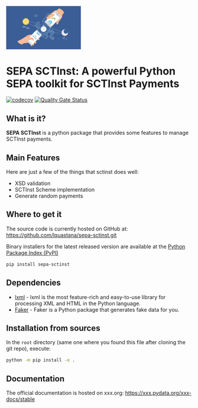 <div align="left">
  <img style="width: 40%" src="./SCTInst.jpg">
</div>

# SEPA SCTInst: A powerful Python SEPA toolkit for SCTInst Payments
[![codecov](https://codecov.io/gh/lquastana/sepa-sctinst/branch/main/graph/badge.svg?token=15NMHC642N)](https://codecov.io/gh/lquastana/sepa-sctinst)
[![Quality Gate Status](https://sonarcloud.io/api/project_badges/measure?project=lquastana_sepa-sctinst&metric=alert_status)](https://sonarcloud.io/dashboard?id=lquastana_sepa-sctinst)

## What is it?

**SEPA SCTInst** is a python package that provides some features to manage SCTInst payments.

## Main Features

Here are just a few of the things that sctinst does well:
- XSD validation
- SCTInst Scheme implementation
- Generate random payments

## Where to get it

The source code is currently hosted on GitHub at:
https://github.com/lquastana/sepa-sctinst.git

Binary installers for the latest released version are available at the [Python
Package Index (PyPI)](https://pypi.org/project/sepa-sctinst)

```sh
pip install sepa-sctinst
```

## Dependencies

- [lxml](https://lxml.de/) - lxml is the most feature-rich and easy-to-use library for processing XML and HTML in the Python language.
- [Faker](https://faker.readthedocs.io/en/master/) - Faker is a Python package that generates fake data for you.

## Installation from sources

In the `root` directory (same one where you found this file after
cloning the git repo), execute:

```sh
python -m pip install -e .
```

## Documentation

The official documentation is hosted on xxx.org: https://xxx.pydata.org/xxx-docs/stable


<!-- 
pytest --cov=sepa_sctinst
pdoc --html --output-dir ./doc ./sepa_sctinst/ --force

-->
